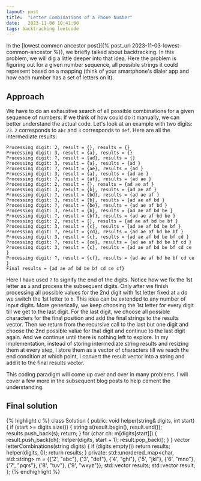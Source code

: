 ```yaml
---
layout: post
title:  "Letter Combinations of a Phone Number"
date:   2023-11-06 10:41:00
tags: backtracking leetcode
---
```


In the [lowest common ancestor post]({% post_url 2023-11-03-lowest-common-ancestor %}), we briefly talked about backtracking. In this problem, we will dig a little deeper into that idea. Here the problem is figuring out for a given number sequence, all possible strings it could represent based on a mapping (think of your smartphone's dialer app and how each number has a set of letters on it).

## Approach

We have to do an exhaustive search of all possible combinations for a given sequence of numbers. If we think of how could do it manually, we can better understand the actual code. Let's look at an example with two digits: `23`. `2` corresponds to `abc` and `3` corresponds to `def`. Here are all the intermediate results:

```
Processing digit: 2, result = {}, results = {}
Processing digit: 3, result = {a}, results = {}
Processing digit: ?, result = {ad}, results = {}
Processing digit: 3, result = {a}, results = {ad }
Processing digit: ?, result = {ae}, results = {ad }
Processing digit: 3, result = {a}, results = {ad ae }
Processing digit: ?, result = {af}, results = {ad ae }
Processing digit: 2, result = {}, results = {ad ae af }
Processing digit: 3, result = {b}, results = {ad ae af }
Processing digit: ?, result = {bd}, results = {ad ae af }
Processing digit: 3, result = {b}, results = {ad ae af bd }
Processing digit: ?, result = {be}, results = {ad ae af bd }
Processing digit: 3, result = {b}, results = {ad ae af bd be }
Processing digit: ?, result = {bf}, results = {ad ae af bd be }
Processing digit: 2, result = {}, results = {ad ae af bd be bf }
Processing digit: 3, result = {c}, results = {ad ae af bd be bf }
Processing digit: ?, result = {cd}, results = {ad ae af bd be bf }
Processing digit: 3, result = {c}, results = {ad ae af bd be bf cd }
Processing digit: ?, result = {ce}, results = {ad ae af bd be bf cd }
Processing digit: 3, result = {c}, results = {ad ae af bd be bf cd ce }
Processing digit: ?, result = {cf}, results = {ad ae af bd be bf cd ce }
Final results = {ad ae af bd be bf cd ce cf}
```
Here I have used `?` to signify the end of the digits. Notice how we fix the 1st letter as `a` and process the subsequent digits. Only after we finish processing all possible values for the 2nd digit with 1st letter fixed at `a` do we switch the 1st letter to `b`. This idea can be extended to any number of input digits. More generically, we keep choosing the 1st letter for every digit till we get to the last digit. For the last digit, we choose all possible characters for the final position and add the final strings to the results vector. Then we return from the recursive call to the last but one digit and choose the 2nd possible value for that digit and continue to the last digit again. And we continue until there is nothing left to explore. In my implementation, instead of storing intermediate string results and resizing them at every step, I store them as a vector of characters till we reach the end condition at which point, I convert the result vector into a string and add it to the final results vector.

This coding paradigm will come up over and over in many problems. I will cover a few more in the subsequent blog posts to help cement the understanding.

## Final solution

{% highlight c %}
class Solution {
public:
    void helper(string& digits, int start) {
        if (start >= digits.size()) {
            string s(result.begin(), result.end());
            results.push_back(s);
            return;
        }
        for (char ch: m[digits[start]]) {
            result.push_back(ch);
            helper(digits, start + 1);
            result.pop_back();
        }
    }
    vector<string> letterCombinations(string digits) {
        if (digits.empty()) return results;
        helper(digits, 0);
        return results;
    }
private:
    std::unordered_map<char, std::string> m = {{'2', "abc"}, 
                                           {'3', "def"},
                                           {'4', "ghi"},
                                           {'5', "jkl"},
                                           {'6', "mno"},
                                           {'7', "pqrs"},
                                           {'8', "tuv"},
                                           {'9', "wxyz"}};
    std::vector<string> results;
    std::vector<char> result;
};
{% endhighlight %}
